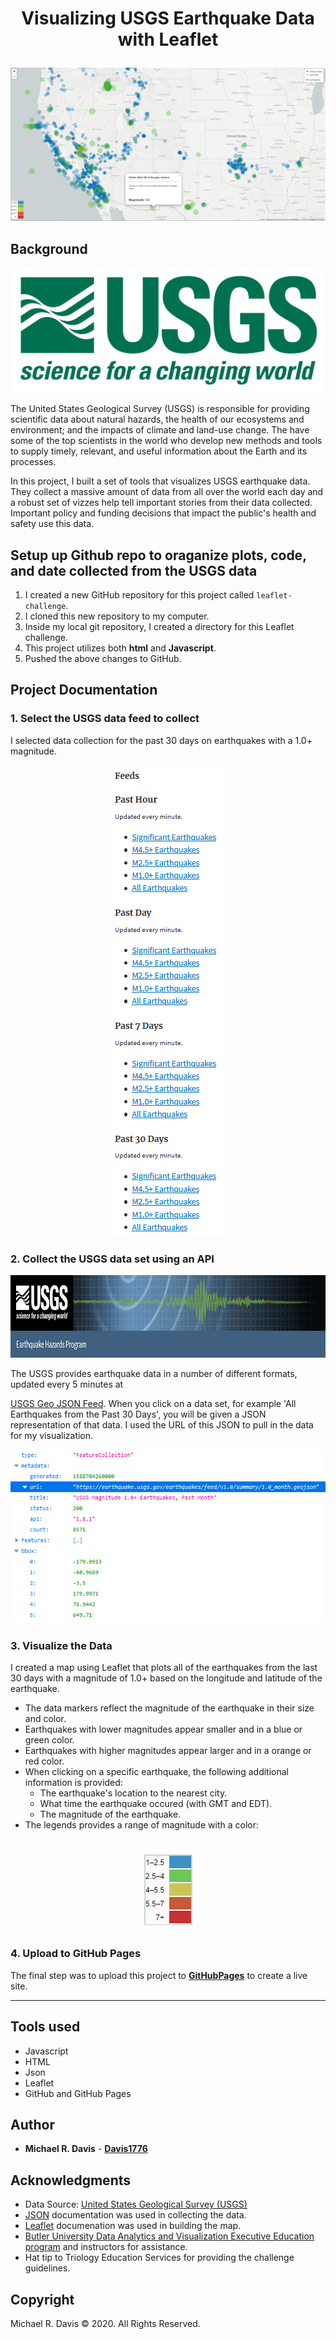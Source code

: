 # <p align="center">Visualizing USGS Earthquake Data with Leaflet</p>

![MainScreenShot](Images/MRD_MainMapScreenShot.png "Screenshot of Completed Earthquake Data homepage")

## Background

<p align="center">
  <img width="600" height="200" src="Images/1-Logo.png?raw=true)">
</p>

The United States Geological Survey (USGS) is responsible for providing scientific data about natural hazards, the health of our ecosystems and environment; and the impacts of climate and land-use change. The have some of the top scientists in the world who develop new methods and tools to supply timely, relevant, and useful information about the Earth and its processes.

In this project, I built a set of tools that visualizes USGS earthquake data. They collect a massive amount of data from all over the world each day and a robust set of vizzes help tell important stories from their data collected. Important policy and funding decisions that impact the public's health and safety use this data.


## Setup up Github repo to oraganize plots, code, and date collected from the USGS data

1. I created a new GitHub repository for this project called `leaflet-challenge`.
2. I cloned this new repository to my computer.
3. Inside my local git repository, I created a directory for this Leaflet challenge.
4. This project utilizes both **html** and **Javascript**.
5. Pushed the above changes to GitHub.


## Project Documentation

### 1. **Select the USGS data feed to collect**
I selected data collection for the past 30 days on earthquakes with a 1.0+ magnitude.
<p align="center">
  <img width="181" height="754" src="Images/MRD_USGSfeeds.png?raw=true)">
</p>   


### 2. **Collect the USGS data set using an API**

<p align="center">
  <img width="932" height="132" src="Images/MRD_USGSheader.png?raw=true)">
</p>
The USGS provides earthquake data in a number of different formats, updated every 5 minutes at

[USGS Geo JSON Feed](https://earthquake.usgs.gov/earthquakes/feed/v1.0/geojson.php "USGS Geo JSON Feed"). When you click on a data set, for example 'All Earthquakes from the Past 30 Days', you will be given a JSON representation of that data. I used the URL of this JSON to pull in the data for my visualization.

![USGSjson](Images/MRD_USGSjsonSelected.png "USGS Geo JSON Feed screenshot")


### 3. **Visualize the Data**

I created a map using Leaflet that plots all of the earthquakes from the last 30 days with a magnitude of 1.0+ based on the longitude and latitude of the earthquake.

* The data markers reflect the magnitude of the earthquake in their size and color.
* Earthquakes with lower magnitudes appear smaller and in a blue or green color.
* Earthquakes with higher magnitudes appear larger and in a orange or red color.
* When clicking on a specific earthquake, the following additional information is provided:
   * The earthquake's location to the nearest city.
   * What time the earthquake occured (with GMT and EDT).
   * The magnitude of the earthquake.
* The legends provides a range of magnitude with a color:

# <p align="center"> ![Legend](Images/MRD_Legend.png "Legend screenshot") </p>


### 4. **Upload to GitHub Pages**

The final step was to upload this project to **[GitHubPages](https://davis1776.github.io/2020-04-Leaflet-Challenge/ "GitHub Page for this project")** to create a live site.

- - -
## Tools used

* Javascript
* HTML
* Json
* Leaflet
* GitHub and GitHub Pages

## Author

* **Michael R. Davis** - **[Davis1776](https://github.com/Davis1776 "GitHub for Michael Davis")**

## Acknowledgments

* Data Source: [United States Geological Survey (USGS)](https://earthquake.usgs.gov/earthquakes/feed/v1.0/geojson.php "USGS Homepage")
* [JSON](https://www.json.org/json-en.html "JSON") documentation was used in collecting the data.
* [Leaflet](https://leafletjs.com/ "Leaflet.js") documenation was used in building the map.
* [Butler University Data Analytics and Visualization Executive Education program](https://www.butler.edu/executive-education "Butler University Executive Education Homepage") and instructors for assistance.
* Hat tip to Triology Education Services for providing the challenge guidelines.


## Copyright
Michael R. Davis :copyright: 2020. All Rights Reserved.